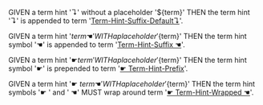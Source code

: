 GIVEN a term hint '↴' without a placeholder '${term}'
THEN the term hint '↴' is appended to term '[Term-Hint-Suffix-Default↴][1]'.

GIVEN a term hint '${term}☚' WITH a placeholder '${term}'
THEN the term hint symbol '☚' is appended to term '[Term-Hint-Suffix ☚][2]'.

GIVEN a term hint '☛${term}' WITH a placeholder '${term}'
THEN the term hint symbol '☛' is prepended to term '[☛ Term-Hint-Prefix][3]'.

GIVEN a term hint '☛ ${term} ☚' WITH a placeholder '${term}'
THEN the term hint symbols '☛ ' and ' ☚' MUST wrap around term '[☛ Term-Hint-Wrapped ☚][4]'.

[1]: ./term-hint-suffix-default-glossary.md#term-hint-suffix-default

[2]: ./term-hint-suffix-glossary.md#term-hint-suffix

[3]: ./term-hint-prefix-glossary.md#term-hint-prefix

[4]: ./term-hint-wrapped-glossary.md#term-hint-wrapped
